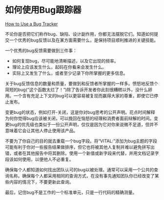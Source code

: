 # 如何使用Bug跟踪器

[How to Use a Bug Tracker](https://97-things-every-x-should-know.gitbooks.io/97-things-every-programmer-should-know/content/en/thing_38/)

不论你是否把它们称作bug、缺陷、设计副作用，你都无法摆脱它们。知道如何提交一个优秀的bug反馈以及在某方面需要什么，是保持项目顺利推进的关键技能。

一个优秀的bug反馈需要做到三件事：
- 如何复现bug，尽可能地清晰描述，以及它出现的频率。
- 理论上应该发生什么，起码在你看来会发生什么。
- 实际上又发生了什么，或者至少记录下你所掌握的更多信息。

关于bug反馈信息的数量和质量，要做到和反馈者所掌握的一样多。愤怒地反馈个简短的bug(“这个函数太烂了！”)除了告诉开发者你此刻很糟糕以外，没什么卵用。一个含有充足上下文的bug可以更容易被复现而赢得大家的尊重，即使它已停止发布。

变更bug的状态，例如打开-关闭，这是你对bug思考的公开声明。花点时间解释为何你觉得bug应该被关闭，可以挽回在恼怒的经理和消费者面前辩解的时间。变更bug的优先级也类似于一份公开声明，仅仅是因为它对你来说微不足道，但并不意味着它会让其他人停止使用该产品。

不要为了你自己的目的就去重载一个bug字段。将“VITAL:”添加为bug主题的字段可能有利于你对一些报告结果做排序，但它也将被其他人复制并难以避免拼写出错，或者在其他报告中将其删除。使用一个新值或新字段来代替，并用文档记录字段该如何使用，以便他人不必重复。

确保每个人都知道如何找出团队认可的bug以被处理。通常可以采用一个公共的查询名称。确保每个人都采用相同的查询方式，在没有事先通知团队你已经改变了某些内容的情况下，不要更新此查询。

最后，记住bug不是工作的一个标准单元，只是一行代码的精确测量。